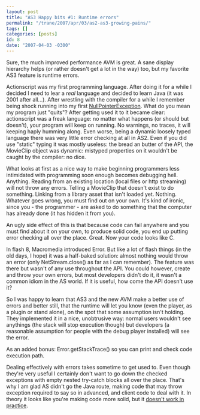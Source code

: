 ```yaml
---
layout: post
title: "AS3 Happy bits #1: Runtime errors"
permalink: "/trane/2007/apr/03/as2-as3-growing-pains/"
tags: []
categories: [posts]
id: 8
date: "2007-04-03 -0300"
---
```

Sure, the much improved performance AVM is great. A sane display hierarchy helps (or rather doesn't get a lot in the way) too, but my favorite AS3 feature is runtime errors.

Actionscript was my first programming language. After doing it for a while I decided I need to lear a *real* language and decided to learn Java (it was 2001 after all...). After wrestling with the compiler for a while I remember being shock running into my first [NullPointerException](http://java.sun.com/j2se/1.4.2/docs/api/java/lang/NullPointerException.html). What do you mean my program just "quits"? After getting used it to it became clear: actionscript was a freak language: no matter what happens (or should but doesn't), your program will keep on running. No warnings, no traces, it will keeping haply humming along. Even worse, being a dynamic loosely typed language there was very little error checking at all in AS2. Even if you did use "static" typing it was mostly useless: the bread an butter of the API, the MovieClip object was dynamic: mistyped properties on it wouldn't be caught by the compiler: no dice.

What looks at first as a nice way to make beginning programmers less intimidated with programming soon enough becomes debugging hell. Anything. Reading from an existing location (local files or http streaming) will not throw any errors. Telling a MovieClip that doesn't exist to do something. Linking from a library asset that isn't loaded yet. Nothing. Whatever goes wrong, you must find out on your own. It's kind of ironic, since you - the programmer - are asked to do something that the computer has already done (it has hidden it from you). 

An ugly side effect of this is that because code can fail anywhere and you must find about it on your own, to produce solid code, you end up putting error checking all over the place. Great. Now your code looks like C. 

In flash 8, Macromedia introduced Error. But like a lot of flash things (in the old days, I hope) it was a half-baked solution: almost nothing would throw an error (only NetStream.close() as far as I can remember). The feature was there but wasn't of any use throughout the API. You could however, create and throw your own errors, but most developers didn't do it, it wasn't a common idiom in the AS world. If it is useful, how come the API doesn't use it?

So I was happy to learn that AS3 and the new AVM make a better use of errors and better still, that the runtime will let you know (even the player, as a plugin or stand alone), on the spot that some assumption isn't holding. They implemented it in a nice, unobtrusive way: normal users wouldn't see anythings (the stack will stop execution though) but developers (a reasonable assumption for people with the debug player installed) will see the error.

As an added bonus: Error.getStackTrace() so you can print and check code execution path.

Dealing effectively with errors takes sometime to get used to. Even though they're very useful I certainly don't want to go down the checked exceptions with empty nested try-catch blocks all over the place. That's why I am glad AS didn't go the Java route, making code that may throw exception required to say so in advanced, and client code to deal with it. In theory it looks like you're making code more solid, but it [doesn't work in practice](http://www.mindview.net/Etc/Discussions/CheckedExceptions).